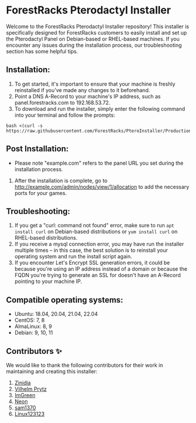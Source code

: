 # ForestRacks Pterodactyl Installer
Welcome to the ForestRacks Pterodactyl Installer repository! This installer is specifically designed for ForestRacks customers to easily install and set up the Pterodactyl Panel on Debian-based or RHEL-based machines. If you encounter any issues during the installation process, our troubleshooting section has some helpful tips.

## Installation:
1) To get started, it's important to ensure that your machine is freshly reinstalled if you've made any changes to it beforehand. 
2) Point a DNS A-Record to your machine's IP address, such as panel.forestracks.com to 192.168.53.72.
3) To download and run the installer, simply enter the following command into your terminal and follow the prompts:
```
bash <(curl -s https://raw.githubusercontent.com/ForestRacks/PteroInstaller/Production/install.sh)
```
## Post Installation:
* Please note "example.com" refers to the panel URL you set during the installation process.
1) After the installation is complete, go to http://example.com/admin/nodes/view/1/allocation to add the necessary ports for your games.

## Troubleshooting:
1) If you get a "curl: command not found" error, make sure to run `apt install curl` on Debian-based distributions or `yum install curl` on RHEL-based distributions.
2) If you receive a mysql connection error, you may have run the installer multiple times – in this case, the best solution is to reinstall your operating system and run the install script again.
3) If you encounter Let's Encrypt SSL generation errors, it could be because you're using an IP address instead of a domain or because the FQDN you're trying to generate an SSL for doesn't have an A-Record pointing to your machine IP.

## Compatible operating systems:
* Ubuntu: 18.04, 20.04, 21.04, 22.04
* CentOS: 7, 8
* AlmaLinux: 8, 9
* Debian: 9, 10, 11

## Contributors ✨

We would like to thank the following contributors for their work in maintaining and creating this installer:
1) [Zinidia](https://github.com/Zinidia)
2) [Vilhelm Prytz](https://github.com/vilhelmprytz)
3) [ImGreen](https://github.com/GreenDiscord)
3) [Neon](https://github.com/DeveloperNeon)
4) [sam1370](https://github.com/sam1370)
5) [Linux123123](https://github.com/Linux123123)
